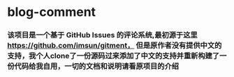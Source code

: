 # blog-comment

### 该项目是一个基于 GitHub Issues 的评论系统,最初源于这里 https://github.com/imsun/gitment， 但是原作者没有提供中文的支持，我个人clone了一份源码过来添加了中文的支持并重新构建了一份代码给我自用，一切的文档和说明请看原项目的介绍
